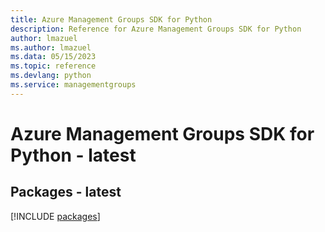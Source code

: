 ```yaml
---
title: Azure Management Groups SDK for Python
description: Reference for Azure Management Groups SDK for Python
author: lmazuel
ms.author: lmazuel
ms.data: 05/15/2023
ms.topic: reference
ms.devlang: python
ms.service: managementgroups
---
```

# Azure Management Groups SDK for Python - latest
## Packages - latest
[!INCLUDE [packages](management-groups-index.md)]